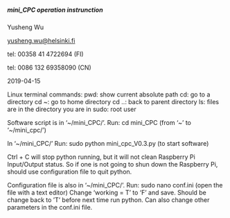 
##### mini_CPC operation instrunction


Yusheng Wu

yusheng.wu@helsinki.fi

tel: 00358 41 4722694 (FI)

tel: 0086 132 69358090 (CN)

2019-04-15


Linux terminal commands:
pwd: show current absolute path
cd: go to a directory 
cd ~: go to home directory
cd ..: back to parent directory
ls: files are in the directory you are in
sudo: root user

Software script is in ‘~/mini_CPC/’.
Run: cd mini_CPC (from ‘~’ to ‘~/mini_cpc/’)

In ‘~/mini_CPC/’
Run: sudo python mini_cpc_V0.3.py (to start software)

Ctrl + C will stop python running, but it will not clean Raspberry Pi Input/Output status.
So if one is not going to shun down the Raspberry Pi, should use configuration file to quit python.

Configuration file is also in ‘~/mini_CPC/’.
Run: sudo nano conf.ini (open the file with a text editor)
Change ‘working = T’ to ‘F’ and save. Should be change back to ’T’ before next time run python.
Can also change other parameters in the conf.ini file.